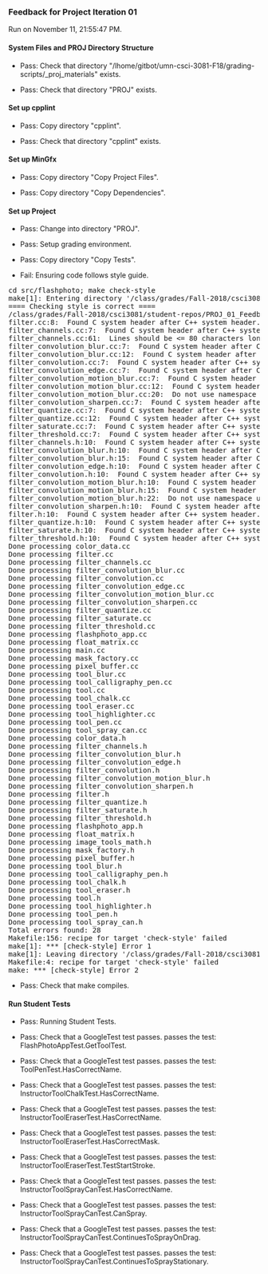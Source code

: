 ### Feedback for Project Iteration 01

Run on November 11, 21:55:47 PM.


#### System Files and PROJ Directory Structure

+ Pass: Check that directory "/lhome/gitbot/umn-csci-3081-F18/grading-scripts/_proj_materials" exists.

+ Pass: Check that directory "PROJ" exists.


#### Set up cpplint

+ Pass: Copy directory "cpplint".



+ Pass: Check that directory "cpplint" exists.


#### Set up MinGfx

+ Pass: Copy directory "Copy Project Files".



+ Pass: Copy directory "Copy Dependencies".




#### Set up Project

+ Pass: Change into directory "PROJ".

+ Pass: Setup grading environment.



+ Pass: Copy directory "Copy Tests".



+ Fail: Ensuring code follows style guide.

<pre>cd src/flashphoto; make check-style
make[1]: Entering directory '/class/grades/Fall-2018/csci3081/student-repos/PROJ_01_Feedback/repo-stein936/PROJ/src/flashphoto'
==== Checking style is correct ====
/class/grades/Fall-2018/csci3081/student-repos/PROJ_01_Feedback/repo-stein936/cpplint/cpplint.py --root=.. *.cc *.h
filter.cc:8:  Found C system header after C++ system header. Should be: filter.h, c system, c++ system, other.  [build/include_order] [4]
filter_channels.cc:7:  Found C system header after C++ system header. Should be: filter_channels.h, c system, c++ system, other.  [build/include_order] [4]
filter_channels.cc:61:  Lines should be <= 80 characters long  [whitespace/line_length] [2]
filter_convolution_blur.cc:7:  Found C system header after C++ system header. Should be: filter_convolution_blur.h, c system, c++ system, other.  [build/include_order] [4]
filter_convolution_blur.cc:12:  Found C system header after C++ system header. Should be: filter_convolution_blur.h, c system, c++ system, other.  [build/include_order] [4]
filter_convolution.cc:7:  Found C system header after C++ system header. Should be: filter_convolution.h, c system, c++ system, other.  [build/include_order] [4]
filter_convolution_edge.cc:7:  Found C system header after C++ system header. Should be: filter_convolution_edge.h, c system, c++ system, other.  [build/include_order] [4]
filter_convolution_motion_blur.cc:7:  Found C system header after C++ system header. Should be: filter_convolution_motion_blur.h, c system, c++ system, other.  [build/include_order] [4]
filter_convolution_motion_blur.cc:12:  Found C system header after C++ system header. Should be: filter_convolution_motion_blur.h, c system, c++ system, other.  [build/include_order] [4]
filter_convolution_motion_blur.cc:20:  Do not use namespace using-directives.  Use using-declarations instead.  [build/namespaces] [5]
filter_convolution_sharpen.cc:7:  Found C system header after C++ system header. Should be: filter_convolution_sharpen.h, c system, c++ system, other.  [build/include_order] [4]
filter_quantize.cc:7:  Found C system header after C++ system header. Should be: filter_quantize.h, c system, c++ system, other.  [build/include_order] [4]
filter_quantize.cc:12:  Found C system header after C++ system header. Should be: filter_quantize.h, c system, c++ system, other.  [build/include_order] [4]
filter_saturate.cc:7:  Found C system header after C++ system header. Should be: filter_saturate.h, c system, c++ system, other.  [build/include_order] [4]
filter_threshold.cc:7:  Found C system header after C++ system header. Should be: filter_threshold.h, c system, c++ system, other.  [build/include_order] [4]
filter_channels.h:10:  Found C system header after C++ system header. Should be: filter_channels.h, c system, c++ system, other.  [build/include_order] [4]
filter_convolution_blur.h:10:  Found C system header after C++ system header. Should be: filter_convolution_blur.h, c system, c++ system, other.  [build/include_order] [4]
filter_convolution_blur.h:15:  Found C system header after C++ system header. Should be: filter_convolution_blur.h, c system, c++ system, other.  [build/include_order] [4]
filter_convolution_edge.h:10:  Found C system header after C++ system header. Should be: filter_convolution_edge.h, c system, c++ system, other.  [build/include_order] [4]
filter_convolution.h:10:  Found C system header after C++ system header. Should be: filter_convolution.h, c system, c++ system, other.  [build/include_order] [4]
filter_convolution_motion_blur.h:10:  Found C system header after C++ system header. Should be: filter_convolution_motion_blur.h, c system, c++ system, other.  [build/include_order] [4]
filter_convolution_motion_blur.h:15:  Found C system header after C++ system header. Should be: filter_convolution_motion_blur.h, c system, c++ system, other.  [build/include_order] [4]
filter_convolution_motion_blur.h:22:  Do not use namespace using-directives.  Use using-declarations instead.  [build/namespaces] [5]
filter_convolution_sharpen.h:10:  Found C system header after C++ system header. Should be: filter_convolution_sharpen.h, c system, c++ system, other.  [build/include_order] [4]
filter.h:10:  Found C system header after C++ system header. Should be: filter.h, c system, c++ system, other.  [build/include_order] [4]
filter_quantize.h:10:  Found C system header after C++ system header. Should be: filter_quantize.h, c system, c++ system, other.  [build/include_order] [4]
filter_saturate.h:10:  Found C system header after C++ system header. Should be: filter_saturate.h, c system, c++ system, other.  [build/include_order] [4]
filter_threshold.h:10:  Found C system header after C++ system header. Should be: filter_threshold.h, c system, c++ system, other.  [build/include_order] [4]
Done processing color_data.cc
Done processing filter.cc
Done processing filter_channels.cc
Done processing filter_convolution_blur.cc
Done processing filter_convolution.cc
Done processing filter_convolution_edge.cc
Done processing filter_convolution_motion_blur.cc
Done processing filter_convolution_sharpen.cc
Done processing filter_quantize.cc
Done processing filter_saturate.cc
Done processing filter_threshold.cc
Done processing flashphoto_app.cc
Done processing float_matrix.cc
Done processing main.cc
Done processing mask_factory.cc
Done processing pixel_buffer.cc
Done processing tool_blur.cc
Done processing tool_calligraphy_pen.cc
Done processing tool.cc
Done processing tool_chalk.cc
Done processing tool_eraser.cc
Done processing tool_highlighter.cc
Done processing tool_pen.cc
Done processing tool_spray_can.cc
Done processing color_data.h
Done processing filter_channels.h
Done processing filter_convolution_blur.h
Done processing filter_convolution_edge.h
Done processing filter_convolution.h
Done processing filter_convolution_motion_blur.h
Done processing filter_convolution_sharpen.h
Done processing filter.h
Done processing filter_quantize.h
Done processing filter_saturate.h
Done processing filter_threshold.h
Done processing flashphoto_app.h
Done processing float_matrix.h
Done processing image_tools_math.h
Done processing mask_factory.h
Done processing pixel_buffer.h
Done processing tool_blur.h
Done processing tool_calligraphy_pen.h
Done processing tool_chalk.h
Done processing tool_eraser.h
Done processing tool.h
Done processing tool_highlighter.h
Done processing tool_pen.h
Done processing tool_spray_can.h
Total errors found: 28
Makefile:156: recipe for target 'check-style' failed
make[1]: *** [check-style] Error 1
make[1]: Leaving directory '/class/grades/Fall-2018/csci3081/student-repos/PROJ_01_Feedback/repo-stein936/PROJ/src/flashphoto'
Makefile:4: recipe for target 'check-style' failed
make: *** [check-style] Error 2
</pre>



+ Pass: Check that make compiles.




#### Run Student Tests

+ Pass: Running Student Tests.



+ Pass: Check that a GoogleTest test passes.
    passes the test: FlashPhotoAppTest.GetToolTest.



+ Pass: Check that a GoogleTest test passes.
    passes the test: ToolPenTest.HasCorrectName.



+ Pass: Check that a GoogleTest test passes.
    passes the test: InstructorToolChalkTest.HasCorrectName.



+ Pass: Check that a GoogleTest test passes.
    passes the test: InstructorToolEraserTest.HasCorrectName.



+ Pass: Check that a GoogleTest test passes.
    passes the test: InstructorToolEraserTest.HasCorrectMask.



+ Pass: Check that a GoogleTest test passes.
    passes the test: InstructorToolEraserTest.TestStartStroke.



+ Pass: Check that a GoogleTest test passes.
    passes the test: InstructorToolSprayCanTest.HasCorrectName.



+ Pass: Check that a GoogleTest test passes.
    passes the test: InstructorToolSprayCanTest.CanSpray.



+ Pass: Check that a GoogleTest test passes.
    passes the test: InstructorToolSprayCanTest.ContinuesToSprayOnDrag.



+ Pass: Check that a GoogleTest test passes.
    passes the test: InstructorToolSprayCanTest.ContinuesToSprayStationary.




